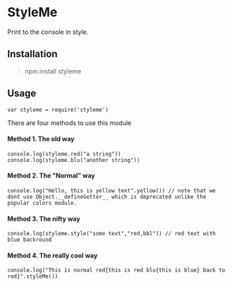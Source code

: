 # StyleMe
Print to the console in style.


## Installation
> npm install styleme

## Usage

``var styleme = require('styleme')``


There are four methods to use this module


#### Method 1. The old way
```
console.log(styleme.red("a string"))
console.log(styleme.blu("another string"))
```

#### Method 2. The "Normal" way

```
console.log("Hello, this is yellow text".yellow()) // note that we dont use Object.__defineGetter__ which is deprecated unlike the popular colors module.
```

#### Method 3. The nifty way

```
console.log(styleme.style("some text","red,bbl")) // red text with blue backround
```

#### Method 4. The really cool way

```
console.log("This is normal red{this is red blu{this is blue} back to red}".styleMe())
```
